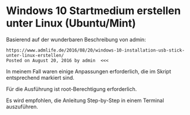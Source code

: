 # Windows 10 Startmedium erstellen unter Linux (Ubuntu/Mint)

Basierend auf der wunderbaren Beschreibung von admin:

    https://www.admlife.de/2016/08/20/windows-10-installation-usb-stick-unter-linux-erstellen/
    Posted on August 20, 2016 by admin	<<<
 
In meinem Fall waren einige Anpassungen erforderlich, die im Skript entsprechend
markiert sind.

Für die Ausführung ist root-Berechtigung erforderlich.

Es wird empfohlen, die Anleitung Step-by-Step in einem Terminal auszuführen.
